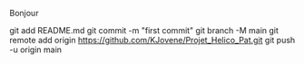 Bonjour

git add README.md
git commit -m "first commit"
git branch -M main
git remote add origin https://github.com/KJovene/Projet_Helico_Pat.git
git push -u origin main